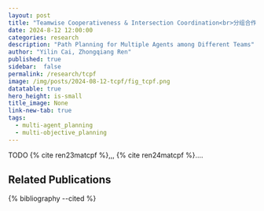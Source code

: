 ```yaml
---
layout: post
title: "Teamwise Cooperativeness & Intersection Coordination<br>分组合作与交叉口多机协同"
date: 2024-8-12 12:00:00
categories: research
description: "Path Planning for Multiple Agents among Different Teams"
author: "Yilin Cai, Zhongqiang Ren"
published: true
sidebar:  false
permalink: /research/tcpf
image: /img/posts/2024-08-12-tcpf/fig_tcpf.png
datatable: true
hero_height: is-small
title_image: None
link-new-tab: true
tags:
  - multi-agent_planning
  - multi-objective_planning
---
```


TODO
{% cite ren23matcpf %},,, {% cite ren24matcpf %}....

## Related Publications

{% bibliography --cited %}


